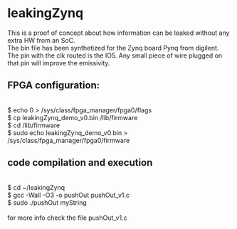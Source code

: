 # leakingZynq
This is a proof of concept about how information can be leaked without any extra HW from an SoC.
<br /> The bin file has been synthetized for the Zynq board Pynq from digilent. The pin with the clk routed is the IO5. Any small piece of wire plugged on that pin will improve the emissivity.

## FPGA configuration:
<br />$ echo 0 > /sys/class/fpga_manager/fpga0/flags
<br />$ cp leakingZynq_demo_v0.bin /lib/firmware
<br />$ cd /lib/firmware
<br />$ sudo echo leakingZynq_demo_v0.bin > /sys/class/fpga_manager/fpga0/firmware

## code compilation and execution
<br />$ cd ~/leakingZynq
<br />$ gcc -Wall -O3 -o pushOut pushOut_v1.c
<br />$ sudo ./pushOut myString
<br />
<br /> for more info check the file pushOut_v1.c 
